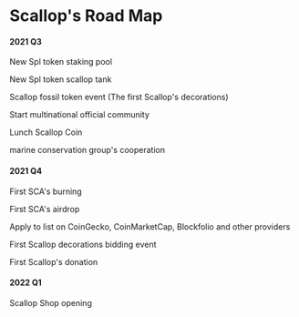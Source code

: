 # Scallop's Road Map

#### 2021 Q3

New Spl token staking pool 

New Spl token scallop tank 

Scallop fossil token event \(The first Scallop's decorations\)

Start multinational official community 

Lunch Scallop Coin 

marine conservation group's cooperation

#### 2021 Q4

First SCA's burning

First SCA's airdrop

Apply to list on CoinGecko, CoinMarketCap, Blockfolio and other providers

First  Scallop decorations bidding event

First  Scallop's donation

#### 2022 Q1

Scallop Shop opening

